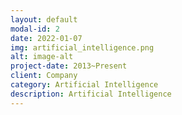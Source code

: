 ```yaml
---
layout: default
modal-id: 2
date: 2022-01-07
img: artificial_intelligence.png
alt: image-alt
project-date: 2013~Present
client: Company
category: Artificial Intelligence
description: Artificial Intelligence
---
```

